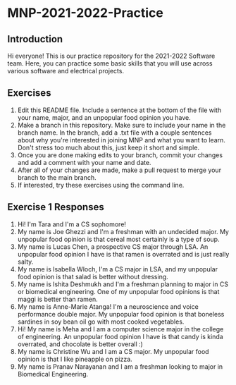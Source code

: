 # MNP-2021-2022-Practice

## Introduction

Hi everyone! This is our practice repository for the 2021-2022 Software team. Here, you can practice some basic skills that you will use across various software and electrical projects. 

## Exercises
1. Edit this README file. Include a sentence at the bottom of the file with your name, major, and an unpopular food opinion you have. 
2. Make a branch in this repository. Make sure to include your name in the branch name. In the branch, add a .txt file with a couple sentences about why you're interested in joining MNP and what you want to learn. Don't stress too much about this, just keep it short and simple. 
3. Once you are done making edits to your branch, commit your changes and add a comment with your name and date. 
4. After all of your changes are made, make a pull request to merge your branch to the main branch. 
5. If interested, try these exercises using the command line. 

## Exercise 1 Responses
1. Hi! I'm Tara and I'm a CS sophomore! 
2. My name is Joe Ghezzi and I'm a freshman with an undecided major. My unpopular food opinion is that cereal most certainly is a type of soup.
3. My name is Lucas Chen, a prospective CS major through LSA. An unpopular food opinion I have is that ramen is overrated and is just really salty.
4. My name is Isabella Wloch, I'm a CS major in LSA, and my unpopular food opinion is that salad is better without dressing. 
5. My name is Ishita Deshmukh and I'm a freshman planning to major in CS or biomedical engineering. One of my unpopular food opinions is that maggi is better than ramen.
6. My name is Anne-Marie Atanga! I'm a neuroscience and voice performance double major. My unpopular food opinion is that boneless sardines in soy bean oil go with most cooked vegetables.
7. Hi! My name is Meha and I am a computer science major in the college of engineering. An unpopular food opinion I have is that candy is kinda overrated, and chocolate is better overall :)
8. My name is Christine Wu and I am a CS major. My unpopular food opinion is that I like pineapple on pizza. 
9. My name is Pranav Narayanan and I am a freshman looking to major in Biomedical Engineering. 
